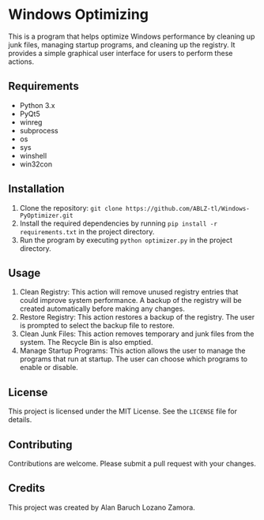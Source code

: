 # Windows Optimizing

This is a program that helps optimize Windows performance by cleaning up junk files, managing startup programs, and cleaning up the registry. It provides a simple graphical user interface for users to perform these actions.

## Requirements

* Python 3.x
* PyQt5
* winreg
* subprocess
* os
* sys
* winshell
* win32con

## Installation

1. Clone the repository: `git clone https://github.com/ABLZ-tl/Windows-PyOptimizer.git`
2. Install the required dependencies by running `pip install -r requirements.txt` in the project directory.
3. Run the program by executing `python optimizer.py` in the project directory.

## Usage

1. Clean Registry: This action will remove unused registry entries that could improve system performance. A backup of the registry will be created automatically before making any changes.
2. Restore Registry: This action restores a backup of the registry. The user is prompted to select the backup file to restore.
3. Clean Junk Files: This action removes temporary and junk files from the system. The Recycle Bin is also emptied.
4. Manage Startup Programs: This action allows the user to manage the programs that run at startup. The user can choose which programs to enable or disable.

## License

This project is licensed under the MIT License. See the `LICENSE` file for details.

## Contributing

Contributions are welcome. Please submit a pull request with your changes.

## Credits

This project was created by Alan Baruch Lozano Zamora.
